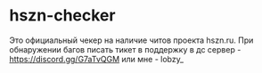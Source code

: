# hszn-checker
Это официальный чекер на наличие читов проекта hszn.ru. При обнаружении багов писать тикет в поддержку в дс сервер - https://discord.gg/G7aTvQGM или мне - lobzy_
